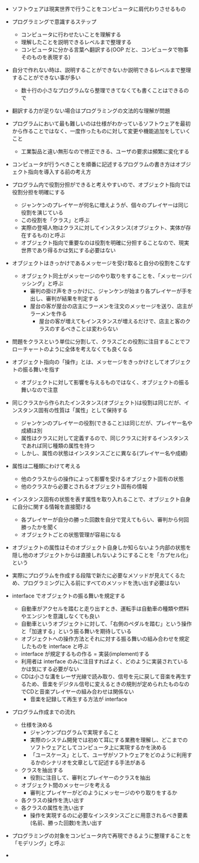 - ソフトウェアは現実世界で行うことをコンピュータに肩代わりさせるもの

- プログラミングで意識するステップ
    - コンピュータに行わせたいことを理解する
    - 理解したことを説明できるレベルまで整理する
    - コンピュータに分かる言葉へ翻訳する(OOP だと、コンピュータで物事そのものを表現する)

- 自分で作れない時は、説明することができないか説明できるレベルまで整理することができない事が多い
    - 数十行の小さなプログラムなら整理できてなくても書くことはできるので

- 翻訳する力が足りない場合はプログラミングの文法的な理解が問題

- プログラムにおいて最も難しいのは仕様がわかっているソフトウェアを最初から作ることではなく、一度作ったものに対して変更や機能追加をしていくこと
    - 工業製品と違い無形なので修正できる、ユーザの要求は頻繁に変化する

- コンピュータが行うべきことを順番に記述するプログラムの書き方はオブジェクト指向を導入する前の考え方

- プログラム内で役割分担ができると考えやすいので、オブジェクト指向では役割分担を明確にする
  - ジャンケンのプレイヤーが何名に増えようが、個々のプレイヤーは同じ役割を演じている
  - この役割を「クラス」と呼ぶ
  - 実際の登場人物はクラスに対してインスタンス(オブジェクト、実体が存在するもの)と呼ぶ
  - オブジェクト指向で重要なのは役割を明確に分担することなので、現実世界であり得るかは気にする必要はない

- オブジェクトはきっかけであるメッセージを受け取ると自分の役割をこなす
  - オブジェクト同士がメッセージのやり取りをすることを、「メッセージパッシング」と呼ぶ
    - 審判の掛け声をきっかけに、ジャンケンが始まり各プレイヤーが手を出し、審判が結果を判定する
    - 屋台の客が屋台の店主にラーメンを注文のメッセージを送り、店主がラーメンを作る
      - 屋台の客が増えてもインスタンスが増えるだけで、店主と客のクラスのするべきことは変わらない

- 問題をクラスという単位に分割して、クラスごとの役割に注目することでフローチャートのように全体を考えなくても良くなる

- オブジェクト指向の「操作」とは、メッセージをきっかけとしてオブジェクトの振る舞いを指す
  - オブジェクトに対して影響を与えるものではなく、オブジェクトの振る舞いなので注意

- 同じクラスから作られたインスタンス(オブジェクト)は役割は同じだが、インスタンス固有の性質は「属性」として保持する
  - ジャンケンのプレイヤーの役割(できること)は同じだが、プレイヤー名や成績は別
  - 属性はクラスに対して定義するので、同じクラスに対するインスタンスであれば同じ種類の属性を持つ
  - しかし、属性の状態はインスタンスごとに異なる(プレイヤー名や成績)

- 属性は二種類にわけて考える
  - 他のクラスからの操作によって影響を受けるオブジェクト固有の状態
  - 他のクラスから必要とされるオブジェクト固有の情報

- インスタンス固有の状態を表す属性を取り入れることで、オブジェクト自身に自分に関する情報を直接聞ける
  - 各プレイヤーが自分の勝った回数を自分で覚えてもらい、審判から何回勝ったかを聞く
  - オブジェクトごとの状態管理が容易になる

- オブジェクトの属性はそのオブジェクト自身しか知らないよう内部の状態を隠し他のオブジェクトからは直接しれないようにすることを「カプセル化」という

- 実際にプログラムを作成する段階で新たに必要なメソッドが見えてくるため、プログラミングに入る前にすべてのメソッドを洗い出す必要はない

- interface でオブジェクトの振る舞いを規定する
  - 自動車がアクセルを踏むと走り出すとき、運転手は自動車の種類や燃料やエンジンを意識しなくても良い
  - 自動車というオブジェクトに対して、「右側のペダルを踏む」という操作と「加速する」という振る舞いを期待している
  - オブジェクトへの操作方法とそれに対する振る舞いの組み合わせを規定したものを interface と呼ぶ
  - interface が規定するもの作る = 実装(implement)する
  - 利用者は interface のみに注目すればよく、どのように実装されているかは気にする必要がない
  - CDは小さな溝をレーザ光線で読み取り、信号を元に戻して音楽を再生するため、音楽をデジタル信号に変えるときの規則が定められたものなのでCDと音楽プレイヤーの組み合わせは関係ない
    - 音楽を記録して再生する方法が interface

- プログラム作成までの流れ
  - 仕様を決める
    - ジャンケンプログラムで実現すること
    - 実際のシステム開発では初めて耳にする業務を理解し、どこまでのソフトウェアとしてコンピュータ上に実現するかを決める
    - 「ユースケース」として、ユーザがソフトウェアをどのように利用するかのシナリオを文章として記述する手法がある
  - クラスを抽出する
    - 役割に注目して、審判とプレイヤーのクラスを抽出
  - オブジェクト間のメッセージを考える
    - 審判とプレイヤーがどのようにメッセージのやり取りをするか
  - 各クラスの操作を洗い出す
  - 各クラスの属性を洗い出す
    - 操作を実現するのに必要なインスタンスごとに用意されるべき要素(名前、勝った回数)を洗い出す

- プログラミングの対象をコンピュータ内で再現できるように整理することを「モデリング」と呼ぶ

- 
